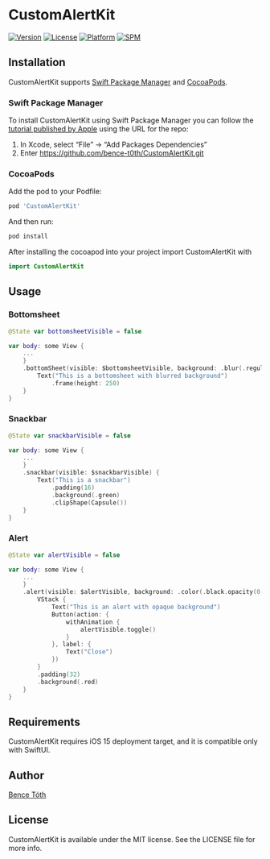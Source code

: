 # CustomAlertKit

[![Version](https://img.shields.io/cocoapods/v/CustomAlertKit.svg?style=flat)](https://cocoapods.org/pods/CustomAlertKit)
[![License](https://img.shields.io/cocoapods/l/CustomAlertKit.svg?style=flat)](https://cocoapods.org/pods/CustomAlertKit)
[![Platform](https://img.shields.io/cocoapods/p/CustomAlertKit.svg?style=flat)](https://cocoapods.org/pods/CustomAlertKit)
[![SPM](https://img.shields.io/badge/SPM-supported-gree.svg?style=flat)](https://swift.org/package-manager/)

## Installation
CustomAlertKit supports [Swift Package Manager](https://www.swift.org/package-manager/) and [CocoaPods](https://cocoapods.org/).

### Swift Package Manager

To install CustomAlertKit using Swift Package Manager you can follow the [tutorial published by Apple](https://developer.apple.com/documentation/xcode/adding_package_dependencies_to_your_app) using the URL for the repo:

1. In Xcode, select “File” → “Add Packages Dependencies”
1. Enter https://github.com/bence-t0th/CustomAlertKit.git

### CocoaPods

Add the pod to your Podfile:
```ruby
pod 'CustomAlertKit'
```
And then run:
```ruby
pod install
```
After installing the cocoapod into your project import CustomAlertKit with
```swift
import CustomAlertKit
```
## Usage

### Bottomsheet

```swift
@State var bottomsheetVisible = false

var body: some View {
    ...
    }
    .bottomSheet(visible: $bottomsheetVisible, background: .blur(.regular), contentBackgroundColor: .white) {
        Text("This is a bottomsheet with blurred background")
            .frame(height: 250)
    }
}
```

### Snackbar

```swift
@State var snackbarVisible = false

var body: some View {
    ...
    }
    .snackbar(visible: $snackbarVisible) {
        Text("This is a snackbar")
            .padding(16)
            .background(.green)
            .clipShape(Capsule())
    }
}
```

### Alert

```swift
@State var alertVisible = false

var body: some View {
    ...
    }
    .alert(visible: $alertVisible, background: .color(.black.opacity(0.4))) {
        VStack {
            Text("This is an alert with opaque background")
            Button(action: {
                withAnimation {
                    alertVisible.toggle()
                }
            }, label: {
                Text("Close")
            })
        }
        .padding(32)
        .background(.red)
    }
}
```

## Requirements

CustomAlertKit requires iOS 15 deployment target, and it is compatible only with SwiftUI.


## Author

[Bence Tóth](https://linkedin.com/in/bence-t0th/)

## License

CustomAlertKit is available under the MIT license. See the LICENSE file for more info.
